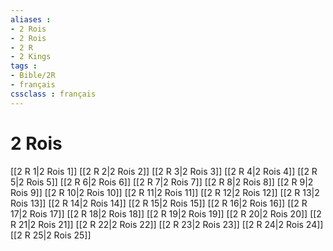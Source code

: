 ```yaml
---
aliases : 
- 2 Rois
- 2 Rois
- 2 R
- 2 Kings
tags : 
- Bible/2R
- français
cssclass : français
---
```


# 2 Rois

[[2 R 1|2 Rois 1]]
[[2 R 2|2 Rois 2]]
[[2 R 3|2 Rois 3]]
[[2 R 4|2 Rois 4]]
[[2 R 5|2 Rois 5]]
[[2 R 6|2 Rois 6]]
[[2 R 7|2 Rois 7]]
[[2 R 8|2 Rois 8]]
[[2 R 9|2 Rois 9]]
[[2 R 10|2 Rois 10]]
[[2 R 11|2 Rois 11]]
[[2 R 12|2 Rois 12]]
[[2 R 13|2 Rois 13]]
[[2 R 14|2 Rois 14]]
[[2 R 15|2 Rois 15]]
[[2 R 16|2 Rois 16]]
[[2 R 17|2 Rois 17]]
[[2 R 18|2 Rois 18]]
[[2 R 19|2 Rois 19]]
[[2 R 20|2 Rois 20]]
[[2 R 21|2 Rois 21]]
[[2 R 22|2 Rois 22]]
[[2 R 23|2 Rois 23]]
[[2 R 24|2 Rois 24]]
[[2 R 25|2 Rois 25]]
